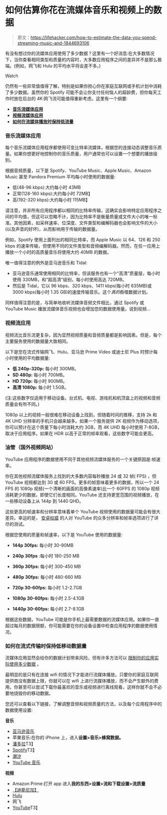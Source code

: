# 如何估算你花在流媒体音乐和视频上的数据

> 原文：<https://lifehacker.com/how-to-estimate-the-data-you-spend-streaming-music-and-1844693106>

有没有想过你的流媒体应用使用了多少数据？这里有一个好消息:在大多数情况下，当你查看相同类型和质量的内容时，大多数应用程序之间的差异并不是那么极端。(例如，网飞和 Hulu 的平均水平将会差不多。)

Watch

仍然有一些异常值值得了解，特别是如果你担心你在家庭互联网或手机计划中消耗了多少数据。虽然你的 Spotify 可能不会让你支付任何恼人的超龄费，但你每天工作时放在后台的 4K·网飞流可能值得重新考虑。这里有一个纲要:

*   [**音乐流媒体应用**](#music)
*   [**视频流媒体应用**](#video)
*   [**如何在流媒体播放时保持低流量**](#data)

### 音乐流媒体应用

每个音乐流媒体应用程序都使用可变比特率流媒体，根据您的连接动态调整音乐质量。如果你想更好地控制你的音乐质量，用户通常也可以设置一个想要的播放级别。

根据音频质量，以下是 Spotify、YouTube Music、Apple Music、Amazon Music 甚至 Pandora Premium 平均每小时使用的数据量:

*   低(48-96 kbps):大约每小时 43MB
*   正常(128-160 kbps):大约每小时 72MB】
*   高(192-320 kbps):大约每小时 115MB】

请注意，并非所有应用程序都以相同的比特率传输，这确实会影响特定应用程序之间的平均值，但这可以忽略不计，因为比特率不是衡量质量或文件大小的唯一标准。其他因素，如采样速率、位深度、文件类型和编解码器也会影响文件的大小(以及声音的好坏)，从而影响用于传输的数据量。

例如，Spotify 使用上面列出的相同比特率，而 Apple Music 以 64、126 和 250 kbps 的速率传输，但使用不同的文件类型和音频编解码器。然而，在任一应用上播放一个小时的高质量音乐将使用大约 40MB 的数据。

唯一值得注意的例外是亚马逊音乐和 Tidal:

*   亚马逊音乐通常使用相同的比特率，但该服务也有一个“高清”质量层，每小时使用 330MB，和“超高清”级别，每小时使用高达 720MB。
*   然后是 Tidal，它以 96 kbps、320 kbps、1411 kbps(每小时 635MB)或 3000 kbps(每小时 1.35 GB)的速度传输音乐。这个*真的*吞噬数据计划。

同样值得注意的是，与简单地收听流媒体音频文件相比，通过 Spotify 或 YouTube Music 播放流媒体音乐视频也会增加您的数据使用量。说到视频...

### 视频流应用

视频流比音乐流更复杂，因为显然视频质量和音频质量都是影响因素。但是，每个主要服务使用的数据量大致相同。

以下是您在流式传输网飞、Hulu、亚马逊 Prime Video 或迪士尼 Plus 时预计每小时使用的平均数据量:

*   **低 240p-320p:** 每小时 300MB。
*   **SD 480p:** 每小时 700MB。
*   **HD 720p:** 每小时 900MB。
*   **高清 1080p:** 每小时 1.5GB。

(注:这些数字仅适用于移动设备。台式机、电视、游戏机和机顶盒上的视频和音频质量会有所不同。)

1080p 以上的视频一般很难在移动设备上找到，但随着时间的推移，支持 2k 和 4K UHD 分辨率的手机只会越来越多。如果一个服务提供 2K 视频作为移动选项，你可以预计在这个质量下每小时消耗大约 3GB，而 4K UHD 每小时使用 7-8GB，取决于应用程序。如果在 HDR 以高于正常的帧率观看，这些数字可能会更高。

### 油管（国外视频网站）

YouTube 应用程序的数据使用不同于其他视频流媒体服务的一个关键原因是:帧速率。

你在其他视频流媒体服务上找到的大多数内容每秒播放 24 或 32 帧( FPS) ，但 YouTube 视频都达到 30 或 60 FPS。更多的帧意味着更多的数据，所以一个 24 FPS 的 1080p 视频(一个清晰的画面的高像素速率)比一个 60FPS 的 1080p 视频消耗更少的数据，即使它们长度相同。YouTube 还支持更宽范围的视频播放，在一些移动设备上从 144p 到 1440 QHD。

这些更高的帧速率和分辨率意味着单个 YouTube 视频使用的数据量可能会有很大差异。幸运的是， [安卓权威](https://www.androidauthority.com/how-much-data-does-youtube-use-964560/) 的人对 YouTube 的众多分辨率和帧率选项进行了详尽的测试。

根据您使用的质量和帧速率，以下是 YouTube 使用的数据量:

*   **144p 30fps:** 每小时 30-90MB
*   **240p 30fps** :每小时 180-250 MB

*   **360p 30fps:** 每小时 300-450 MB

*   **480p 30fps:** 每小时 480-660 MB

*   **720p 30-60fps:** 每小时 1.2-2.7GB
*   **1080p 30-60fps:** 每小时 2.5-4.1GB
*   **1440p 30-60fps:** 每小时 2.7-8.1GB

根据这些数据，YouTube 可能是你手机上最需要数据的流媒体应用。如果你一直超过每月的数据限额，你可能需要在你的设备设置中检查应用程序的数据使用情况。

### 如何在流式传输时保持低移动数据量

流媒体应用显然会给你的数据计划带来风险，但有许多方法可以 [限制你的应用实际使用多少数据](https://lifehacker.com/how-to-keep-android-apps-from-using-all-of-your-data-1829939266) 。

最明显的是只有在连接 wifi 的情况下才能进行流媒体播放。只要你的家庭互联网提供商没有数据上限，你就可以在 wifi 上进行流媒体播放，而不会产生额外的费用。你甚至可以尝试下载你最喜欢的音乐或视频进行离线观看，这样你就不会不必要地烧毁你的移动数据。

您还可以查看以下链接，了解调整音频和视频质量的方法，以及每个应用程序中的 数据使用设置:

**音乐**

*   [亚马逊音乐](https://www.amazon.com/b?asc_campaign=InlineText&asc_refurl=https://lifehacker.com/how-to-estimate-the-data-you-spend-streaming-music-and-1844693106&asc_source=&ie=UTF8&node=14070322011&tag=kinjalifehackerlink-20)
*   苹果音乐:在你的 iPhone 上，进入**设置>音乐>蜂窝数据。**
*   [潘多拉](https://help.pandora.com/s/article/Change-your-Personal-Settings-1519949296224?language=en_US)T3】
*   [Spotify](https://support.spotify.com/us/using_spotify/system_settings/bandwidth-and-data-usage/)T3】
*   [潮汐](https://support.tidal.com/hc/en-us/articles/360003650917-Changing-the-Sound-Quality-on-Mobile)
*   [YouTube 音乐](https://support.google.com/youtubemusic/answer/9076559?hl=en)

**视频**

*   Amazon Prime:打开 app 进入**我的东西>设置>流和下载设置>流质量**
*   [【迪斯尼加】](https://help.disneyplus.com/csp?id=csp_article_content&sys_kb_id=23f72210db0d40d03c0cf158bf9619da)
*   [Hulu](https://help.hulu.com/s/article/video-quality-settings?language=en_US)
*   网飞
*   [YouTube](https://support.google.com/youtube/answer/3227608?co)T3】